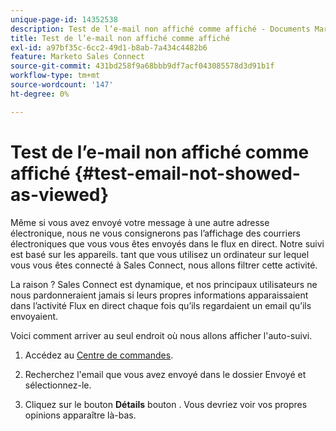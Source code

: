 ```yaml
---
unique-page-id: 14352538
description: Test de l’e-mail non affiché comme affiché - Documents Marketo - Documentation du produit
title: Test de l’e-mail non affiché comme affiché
exl-id: a97bf35c-6cc2-49d1-b8ab-7a434c4482b6
feature: Marketo Sales Connect
source-git-commit: 431bd258f9a68bbb9df7acf043085578d3d91b1f
workflow-type: tm+mt
source-wordcount: '147'
ht-degree: 0%

---
```


# Test de l’e-mail non affiché comme affiché {#test-email-not-showed-as-viewed}

Même si vous avez envoyé votre message à une autre adresse électronique, nous ne vous consignerons pas l’affichage des courriers électroniques que vous vous êtes envoyés dans le flux en direct. Notre suivi est basé sur les appareils. tant que vous utilisez un ordinateur sur lequel vous vous êtes connecté à Sales Connect, nous allons filtrer cette activité.

La raison ? Sales Connect est dynamique, et nos principaux utilisateurs ne nous pardonneraient jamais si leurs propres informations apparaissaient dans l’activité Flux en direct chaque fois qu’ils regardaient un email qu’ils envoyaient.

Voici comment arriver au seul endroit où nous allons afficher l&#39;auto-suivi.

1. Accédez au [Centre de commandes](https://toutapp.com/).

1. Recherchez l&#39;email que vous avez envoyé dans le dossier Envoyé et sélectionnez-le.

1. Cliquez sur le bouton **Détails** bouton . Vous devriez voir vos propres opinions apparaître là-bas.
